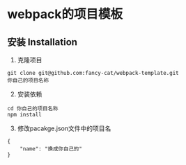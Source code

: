 # webpack的项目模板

## 安装 Installation

1. 克隆项目
```shell
git clone git@github.com:fancy-cat/webpack-template.git
你自己的项目名称
```

2. 安装依赖
```shell
cd 你自己的项目名称
npm install
```

3. 修改pacakge.json文件中的项目名
```
{
    "name": "换成你自己的"
}
```